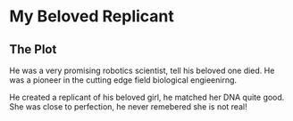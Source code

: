 My Beloved Replicant
===

The Plot
---
He was a very promising robotics scientist, tell his beloved one died. He was a pioneer in the cutting edge field biological engieenirng.

He created a replicant of his beloved girl, he matched her DNA quite good. She was close to perfection, he never remebered she is not real!
